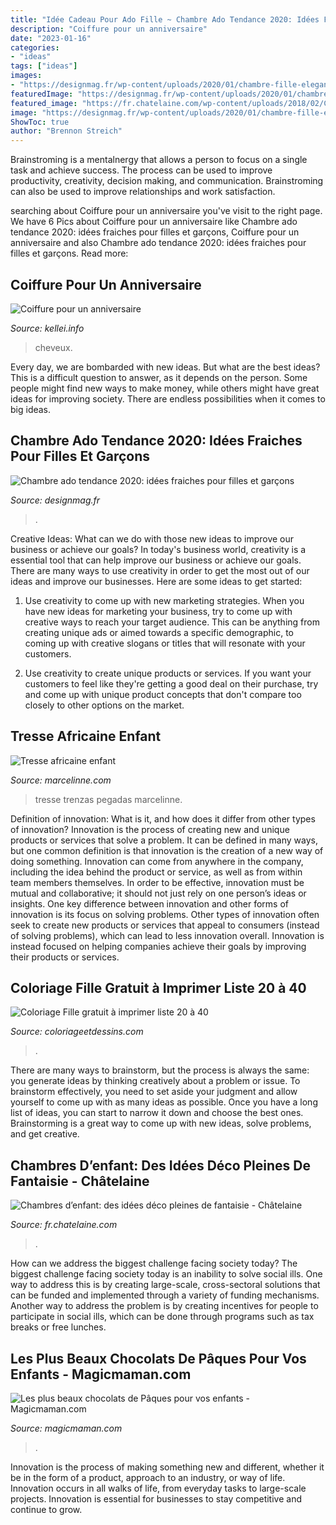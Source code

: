```yaml
---
title: "Idée Cadeau Pour Ado Fille ~ Chambre Ado Tendance 2020: Idées Fraiches Pour Filles Et Garçons"
description: "Coiffure pour un anniversaire"
date: "2023-01-16"
categories:
- "ideas"
tags: ["ideas"]
images:
- "https://designmag.fr/wp-content/uploads/2020/01/chambre-fille-elegante.jpg"
featuredImage: "https://designmag.fr/wp-content/uploads/2020/01/chambre-fille-elegante.jpg"
featured_image: "https://fr.chatelaine.com/wp-content/uploads/2018/02/ChambreSportive.png"
image: "https://designmag.fr/wp-content/uploads/2020/01/chambre-fille-elegante.jpg"
ShowToc: true
author: "Brennon Streich"
---
```



Brainstroming is a mentalnergy that allows a person to focus on a single task and achieve success. The process can be used to improve productivity, creativity, decision making, and communication. Brainstroming can also be used to improve relationships and work satisfaction.

	

		
searching about Coiffure pour un anniversaire you've visit to the right page. We have 6 Pics about Coiffure pour un anniversaire like Chambre ado tendance 2020: idées fraiches pour filles et garçons, Coiffure pour un anniversaire and also Chambre ado tendance 2020: idées fraiches pour filles et garçons. Read more:
		
    
## Coiffure Pour Un Anniversaire

<img loading=lazy src="https://kellei.info/images5/0817L/coiffure-pour-un-anniversaire/coiffure-pour-un-anniversaire-52_11.jpg" onerror="this.onerror=null;this.src='https://tse3.mm.bing.net/th?id=OIP.Kpbdyb2K_rJYDvXa_mIkoQAAAA&amp;pid=15.1';" alt="Coiffure pour un anniversaire">

_Source: kellei.info_

>cheveux. 

	

Every day, we are bombarded with new ideas. But what are the best ideas? This is a difficult question to answer, as it depends on the person. Some people might find new ways to make money, while others might have great ideas for improving society. There are endless possibilities when it comes to big ideas.

    
## Chambre Ado Tendance 2020: Idées Fraiches Pour Filles Et Garçons

<img loading=lazy src="https://designmag.fr/wp-content/uploads/2020/01/chambre-fille-elegante.jpg" onerror="this.onerror=null;this.src='https://tse2.mm.bing.net/th?id=OIP.dhwh27TZ1Mez5UZ5QKkxwgDhEs&amp;pid=15.1';" alt="Chambre ado tendance 2020: idées fraiches pour filles et garçons">

_Source: designmag.fr_

>. 

	

Creative Ideas: What can we do with those new ideas to improve our business or achieve our goals?
In today's business world, creativity is a essential tool that can help improve our business or achieve our goals. There are many ways to use creativity in order to get the most out of our ideas and improve our businesses. Here are some ideas to get started: 
1. Use creativity to come up with new marketing strategies. When you have new ideas for marketing your business, try to come up with creative ways to reach your target audience. This can be anything from creating unique ads or aimed towards a specific demographic, to coming up with creative slogans or titles that will resonate with your customers. 

2. Use creativity to create unique products or services. If you want your customers to feel like they're getting a good deal on their purchase, try and come up with unique product concepts that don't compare too closely to other options on the market.

    
## Tresse Africaine Enfant

<img loading=lazy src="https://marcelinne.com/images2/tresse-africaine-enfant/tresse-africaine-enfant-27_6.JPG" onerror="this.onerror=null;this.src='https://tse4.mm.bing.net/th?id=OIP.qB_QE4VuhWOvtgeAZUMnPQHaJ3&amp;pid=15.1';" alt="Tresse africaine enfant">

_Source: marcelinne.com_

>tresse trenzas pegadas marcelinne. 

	

Definition of innovation: What is it, and how does it differ from other types of innovation?
Innovation is the process of creating new and unique products or services that solve a problem. It can be defined in many ways, but one common definition is that innovation is the creation of a new way of doing something. Innovation can come from anywhere in the company, including the idea behind the product or service, as well as from within team members themselves. In order to be effective, innovation must be mutual and collaborative; it should not just rely on one person’s ideas or insights. 
One key difference between innovation and other forms of innovation is its focus on solving problems. Other types of innovation often seek to create new products or services that appeal to consumers (instead of solving problems), which can lead to less innovation overall. Innovation is instead focused on helping companies achieve their goals by improving their products or services.

    
## Coloriage Fille Gratuit à Imprimer Liste 20 à 40

<img loading=lazy src="https://www.coloriageetdessins.com/images/autres/fille/fille-et-innocence-28121-660x400.jpg" onerror="this.onerror=null;this.src='https://tse3.mm.bing.net/th?id=OIP.VSWDE2B1aHGkzdNbn4GlXQHaHa&amp;pid=15.1';" alt="Coloriage Fille gratuit à imprimer liste 20 à 40">

_Source: coloriageetdessins.com_

>. 

	

There are many ways to brainstorm, but the process is always the same: you generate ideas by thinking creatively about a problem or issue. To brainstorm effectively, you need to set aside your judgment and allow yourself to come up with as many ideas as possible. Once you have a long list of ideas, you can start to narrow it down and choose the best ones. Brainstorming is a great way to come up with new ideas, solve problems, and get creative.

    
## Chambres D’enfant: Des Idées Déco Pleines De Fantaisie - Châtelaine

<img loading=lazy src="https://fr.chatelaine.com/wp-content/uploads/2018/02/ChambreSportive.png" onerror="this.onerror=null;this.src='https://tse4.mm.bing.net/th?id=OIP.k3bxtHZ-mmtfPRdjx2pDBwHaHa&amp;pid=15.1';" alt="Chambres d’enfant: des idées déco pleines de fantaisie - Châtelaine">

_Source: fr.chatelaine.com_

>. 

	

How can we address the biggest challenge facing society today?
The biggest challenge facing society today is an inability to solve social ills. One way to address this is by creating large-scale, cross-sectoral solutions that can be funded and implemented through a variety of funding mechanisms. Another way to address the problem is by creating incentives for people to participate in social ills, which can be done through programs such as tax breaks or free lunches.

    
## Les Plus Beaux Chocolats De Pâques Pour Vos Enfants - Magicmaman.com

<img loading=lazy src="https://cache.magicmaman.com/data/photo/w2000_ci/5m/petite-fille-paques.jpg" onerror="this.onerror=null;this.src='https://tse2.mm.bing.net/th?id=OIP.Nxc5BBb_FQute6tO7VBcDQHaEK&amp;pid=15.1';" alt="Les plus beaux chocolats de Pâques pour vos enfants - Magicmaman.com">

_Source: magicmaman.com_

>. 

	

Innovation is the process of making something new and different, whether it be in the form of a product, approach to an industry, or way of life. Innovation occurs in all walks of life, from everyday tasks to large-scale projects. Innovation is essential for businesses to stay competitive and continue to grow.

